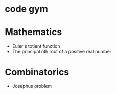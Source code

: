code gym
=============

# Mathematics
- Euler's totient function
- The principal nth root of a positive real number

# Combinatorics
- Josephus problem